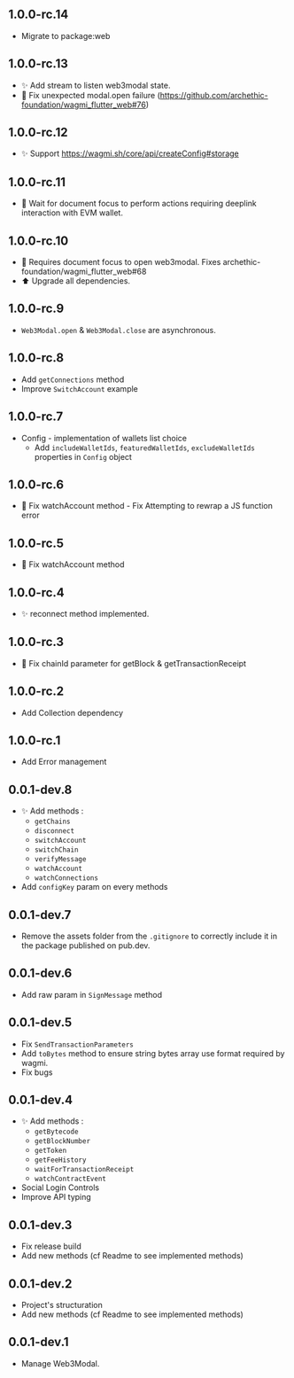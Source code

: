 
## 1.0.0-rc.14
* Migrate to package:web
  
## 1.0.0-rc.13
* ✨ Add stream to listen web3modal state.
* 🐛 Fix unexpected modal.open failure (https://github.com/archethic-foundation/wagmi_flutter_web#76)

## 1.0.0-rc.12
* ✨ Support https://wagmi.sh/core/api/createConfig#storage

## 1.0.0-rc.11
* 🐛 Wait for document focus to perform actions requiring deeplink interaction with EVM wallet.

## 1.0.0-rc.10
* 🐛 Requires document focus to open web3modal. Fixes archethic-foundation/wagmi_flutter_web#68
* ⬆️ Upgrade all dependencies.

## 1.0.0-rc.9
* `Web3Modal.open` & `Web3Modal.close` are asynchronous.

## 1.0.0-rc.8
* Add `getConnections` method
* Improve `SwitchAccount` example

## 1.0.0-rc.7
* Config - implementation of wallets list choice
  * Add `includeWalletIds`, `featuredWalletIds`, `excludeWalletIds` properties in `Config` object

## 1.0.0-rc.6
* 🐛 Fix watchAccount method - Fix Attempting to rewrap a JS function error

## 1.0.0-rc.5
* 🐛 Fix watchAccount method

## 1.0.0-rc.4
* ✨ reconnect method implemented.

## 1.0.0-rc.3
* 🐛 Fix chainId parameter for getBlock & getTransactionReceipt

## 1.0.0-rc.2
* Add Collection dependency

## 1.0.0-rc.1
* Add Error management

## 0.0.1-dev.8
* ✨ Add methods :
  * `getChains`
  * `disconnect`
  * `switchAccount`
  * `switchChain`
  * `verifyMessage`
  * `watchAccount`
  * `watchConnections`
* Add `configKey` param on every methods

## 0.0.1-dev.7
* Remove the assets folder from the `.gitignore` to correctly include it in the package published on pub.dev.

## 0.0.1-dev.6
* Add raw param in `SignMessage` method

## 0.0.1-dev.5

* Fix `SendTransactionParameters`
* Add `toBytes` method to ensure string bytes array use format required by wagmi.
* Fix bugs

## 0.0.1-dev.4

* ✨ Add methods :
  * `getBytecode`
  * `getBlockNumber` 
  * `getToken`
  * `getFeeHistory`
  * `waitForTransactionReceipt`
  * `watchContractEvent`
* Social Login Controls
* Improve API typing


## 0.0.1-dev.3

* Fix release build
* Add new methods (cf Readme to see implemented methods)

## 0.0.1-dev.2

* Project's structuration
* Add new methods (cf Readme to see implemented methods)

## 0.0.1-dev.1

* Manage Web3Modal.